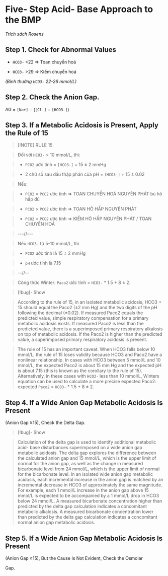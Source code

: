 # Five- Step Acid- Base Approach to the BMP  
*Trích sách Rosens*  
  
## Step 1. Check for Abnormal Values  
- `HCO3-` <22 => Toan chuyển hoá  
- `HCO3-` >29 => Kiềm chuyển hoá  
*(Bình thường `HCO3-` 22-26 mmol/L)*  
## Step 2. Check the Anion Gap.  
AG =  `[Na+]` − (`[Cl−]` + `[HCO3−]`)  
  
## Step 3. If a Metabolic Acidosis is Present, Apply the Rule of 15  
  
> [!NOTE] RULE 15  
> Đối với `HCO3-` > 10 mmol/L, thì:  
> - `PCO2` ước tính = `[HCO3-]` + 15 ± 2 mmHg  
> - 2 chữ số sau dấu thập phân của pH = `[HCO3-]` + 15 ± 0.02  
> Nếu:  
> - `PCO2` = `PCO2` ước tính => TOAN CHUYỂN HOÁ NGUYÊN PHÁT bù hô hấp đủ  
> - `PCO2` > `PCO2` ước tính => TOAN HÔ HẤP NGUYÊN PHÁT  
> - `PCO2` < `PCO2` ước tính => KIỀM HÔ HẤP NGUYÊN PHÁT / TOAN CHUYỂN HOÁ  
>  ---//---  
>  Nếu `HCO3-` từ 5-10 mmol/L, thì  
>  - `PCO2` ước tính là 15 ± 2 mmHg  
>  - `pH` ước tính là 7.15  
>  --//--  
>  Công thức Winter: `Paco2` ước tính = `HCO3-` * 1.5 + 8 ± 2.  
  
  
> [!bug]- Show  
> According to the rule of 15, in an isolated metabolic acidosis, HCO3 + 15 should equal the Paco2 (±2 mm Hg) and the two digits of the pH following the decimal (±0.02). If measured Paco2 equals the predicted value, simple respiratory compensation for a primary metabolic acidosis exists. If measured Paco2 is less than the predicted value, there is a superimposed primary respiratory alkalosis on top of metabolic acidosis. If the Paco2 is higher than the predicted value, a superimposed primary respiratory acidosis is present.  
>   
> The rule of 15 has an important caveat. When HCO3 falls below 10 mmol/L, the rule of 15 loses validity because HCO3 and Paco2 have a nonlinear relationship. In cases with HCO3 between 5 mmol/L and 10 mmol/L, the expected Paco2 is about 15 mm Hg and the expected pH is about 7.15 (this is known as the corollary to the rule of 15). Alternatively, in these cases with `HCO3-` less than 10 mmol/L, Winters equation can be used to calculate a more precise expected Paco2: expected `Paco2` = `HCO3-` * 1.5 + 8 ± 2.  
  
##  Step 4. If a Wide Anion Gap Metabolic Acidosis Is Present  
(Anion Gap ≥15), Check the Delta Gap.  
  
  
> [!bug]- Show  
> Calculation of the delta gap is used to identify additional metabolic acid- base disturbances superimposed on a wide anion gap metabolic acidosis. The delta gap explores the difference between the calculated anion gap and 15 mmol/L, which is the upper limit of normal for the anion gap, as well as the change in measured bicarbonate level from 24 mmol/L, which is the upper limit of normal for the bicarbonate level. In an isolated wide anion gap metabolic acidosis, each incremental increase in the anion gap is matched by an incremental decrease in HCO3 of approximately the same magnitude. For example, each 1 mmol/L increase in the anion gap above 15 mmol/L is expected to be accompanied by a 1 mmol/L drop in HCO3 below 24 mmol/L. A measured bicarbonate concentration higher than predicted by the delta gap calculation indicates a concomitant metabolic alkalosis. A measured bicarbonate concentration lower than predicted by the delta gap calculation indicates a concomitant normal anion gap metabolic acidosis.  
  
## Step 5. If a Wide Anion Gap Metabolic Acidosis Is Present  
(Anion Gap ≥15), But the Cause Is Not Evident, Check the Osmolar  
Gap.  
